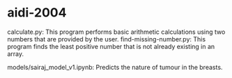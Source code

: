 # aidi-2004
calculate.py: This program performs basic arithmetic calculations using two numbers that are provided by the user.
find-missing-number.py: This program finds the least positive number that is not already existing in an array.

models/sairaj_model_v1.ipynb: Predicts the nature of tumour in the breasts.